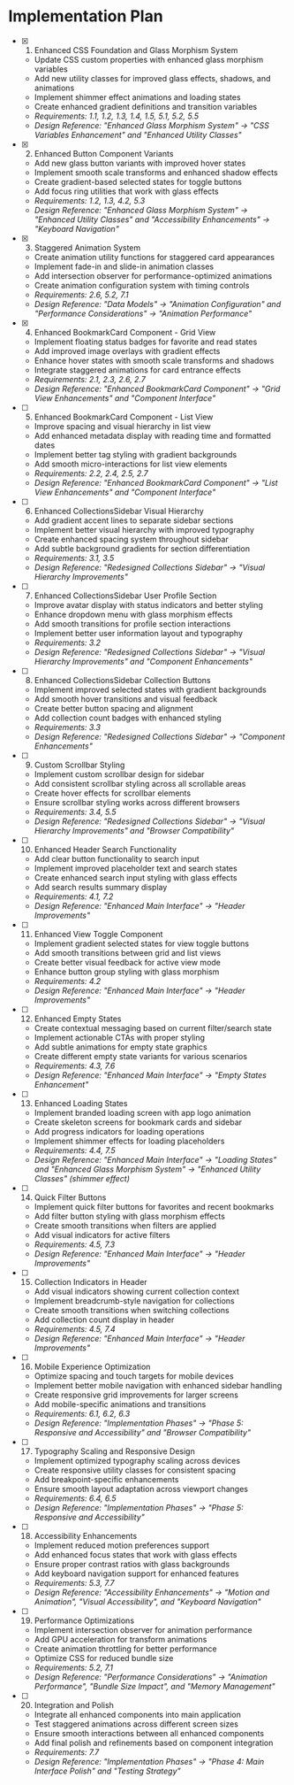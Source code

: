 # Implementation Plan

- [x] 1. Enhanced CSS Foundation and Glass Morphism System
  - Update CSS custom properties with enhanced glass morphism variables
  - Add new utility classes for improved glass effects, shadows, and animations
  - Implement shimmer effect animations and loading states
  - Create enhanced gradient definitions and transition variables
  - _Requirements: 1.1, 1.2, 1.3, 1.4, 1.5, 5.1, 5.2, 5.5_
  - _Design Reference: "Enhanced Glass Morphism System" → "CSS Variables Enhancement" and "Enhanced Utility Classes"_

- [x] 2. Enhanced Button Component Variants
  - Add new glass button variants with improved hover states
  - Implement smooth scale transforms and enhanced shadow effects
  - Create gradient-based selected states for toggle buttons
  - Add focus ring utilities that work with glass effects
  - _Requirements: 1.2, 1.3, 4.2, 5.3_
  - _Design Reference: "Enhanced Glass Morphism System" → "Enhanced Utility Classes" and "Accessibility Enhancements" → "Keyboard Navigation"_

- [x] 3. Staggered Animation System
  - Create animation utility functions for staggered card appearances
  - Implement fade-in and slide-in animation classes
  - Add intersection observer for performance-optimized animations
  - Create animation configuration system with timing controls
  - _Requirements: 2.6, 5.2, 7.1_
  - _Design Reference: "Data Models" → "Animation Configuration" and "Performance Considerations" → "Animation Performance"_

- [x] 4. Enhanced BookmarkCard Component - Grid View
  - Implement floating status badges for favorite and read states
  - Add improved image overlays with gradient effects
  - Enhance hover states with smooth scale transforms and shadows
  - Integrate staggered animations for card entrance effects
  - _Requirements: 2.1, 2.3, 2.6, 2.7_
  - _Design Reference: "Enhanced BookmarkCard Component" → "Grid View Enhancements" and "Component Interface"_

- [ ] 5. Enhanced BookmarkCard Component - List View
  - Improve spacing and visual hierarchy in list view
  - Add enhanced metadata display with reading time and formatted dates
  - Implement better tag styling with gradient backgrounds
  - Add smooth micro-interactions for list view elements
  - _Requirements: 2.2, 2.4, 2.5, 2.7_
  - _Design Reference: "Enhanced BookmarkCard Component" → "List View Enhancements" and "Component Interface"_

- [ ] 6. Enhanced CollectionsSidebar Visual Hierarchy
  - Add gradient accent lines to separate sidebar sections
  - Implement better visual hierarchy with improved typography
  - Create enhanced spacing system throughout sidebar
  - Add subtle background gradients for section differentiation
  - _Requirements: 3.1, 3.5_
  - _Design Reference: "Redesigned Collections Sidebar" → "Visual Hierarchy Improvements"_

- [ ] 7. Enhanced CollectionsSidebar User Profile Section
  - Improve avatar display with status indicators and better styling
  - Enhance dropdown menu with glass morphism effects
  - Add smooth transitions for profile section interactions
  - Implement better user information layout and typography
  - _Requirements: 3.2_
  - _Design Reference: "Redesigned Collections Sidebar" → "Visual Hierarchy Improvements" and "Component Enhancements"_

- [ ] 8. Enhanced CollectionsSidebar Collection Buttons
  - Implement improved selected states with gradient backgrounds
  - Add smooth hover transitions and visual feedback
  - Create better button spacing and alignment
  - Add collection count badges with enhanced styling
  - _Requirements: 3.3_
  - _Design Reference: "Redesigned Collections Sidebar" → "Component Enhancements"_

- [ ] 9. Custom Scrollbar Styling
  - Implement custom scrollbar design for sidebar
  - Add consistent scrollbar styling across all scrollable areas
  - Create hover effects for scrollbar elements
  - Ensure scrollbar styling works across different browsers
  - _Requirements: 3.4, 5.5_
  - _Design Reference: "Redesigned Collections Sidebar" → "Visual Hierarchy Improvements" and "Browser Compatibility"_

- [ ] 10. Enhanced Header Search Functionality
  - Add clear button functionality to search input
  - Implement improved placeholder text and search states
  - Create enhanced search input styling with glass effects
  - Add search results summary display
  - _Requirements: 4.1, 7.2_
  - _Design Reference: "Enhanced Main Interface" → "Header Improvements"_

- [ ] 11. Enhanced View Toggle Component
  - Implement gradient selected states for view toggle buttons
  - Add smooth transitions between grid and list views
  - Create better visual feedback for active view mode
  - Enhance button group styling with glass morphism
  - _Requirements: 4.2_
  - _Design Reference: "Enhanced Main Interface" → "Header Improvements"_

- [ ] 12. Enhanced Empty States
  - Create contextual messaging based on current filter/search state
  - Implement actionable CTAs with proper styling
  - Add subtle animations for empty state graphics
  - Create different empty state variants for various scenarios
  - _Requirements: 4.3, 7.6_
  - _Design Reference: "Enhanced Main Interface" → "Empty States Enhancement"_

- [ ] 13. Enhanced Loading States
  - Implement branded loading screen with app logo animation
  - Create skeleton screens for bookmark cards and sidebar
  - Add progress indicators for loading operations
  - Implement shimmer effects for loading placeholders
  - _Requirements: 4.4, 7.5_
  - _Design Reference: "Enhanced Main Interface" → "Loading States" and "Enhanced Glass Morphism System" → "Enhanced Utility Classes" (shimmer effect)_

- [ ] 14. Quick Filter Buttons
  - Implement quick filter buttons for favorites and recent bookmarks
  - Add filter button styling with glass morphism effects
  - Create smooth transitions when filters are applied
  - Add visual indicators for active filters
  - _Requirements: 4.5, 7.3_
  - _Design Reference: "Enhanced Main Interface" → "Header Improvements"_

- [ ] 15. Collection Indicators in Header
  - Add visual indicators showing current collection context
  - Implement breadcrumb-style navigation for collections
  - Create smooth transitions when switching collections
  - Add collection count display in header
  - _Requirements: 4.5, 7.4_
  - _Design Reference: "Enhanced Main Interface" → "Header Improvements"_

- [ ] 16. Mobile Experience Optimization
  - Optimize spacing and touch targets for mobile devices
  - Implement better mobile navigation with enhanced sidebar handling
  - Create responsive grid improvements for larger screens
  - Add mobile-specific animations and transitions
  - _Requirements: 6.1, 6.2, 6.3_
  - _Design Reference: "Implementation Phases" → "Phase 5: Responsive and Accessibility" and "Browser Compatibility"_

- [ ] 17. Typography Scaling and Responsive Design
  - Implement optimized typography scaling across devices
  - Create responsive utility classes for consistent spacing
  - Add breakpoint-specific enhancements
  - Ensure smooth layout adaptation across viewport changes
  - _Requirements: 6.4, 6.5_
  - _Design Reference: "Implementation Phases" → "Phase 5: Responsive and Accessibility"_

- [ ] 18. Accessibility Enhancements
  - Implement reduced motion preferences support
  - Add enhanced focus states that work with glass effects
  - Ensure proper contrast ratios with glass backgrounds
  - Add keyboard navigation support for enhanced features
  - _Requirements: 5.3, 7.7_
  - _Design Reference: "Accessibility Enhancements" → "Motion and Animation", "Visual Accessibility", and "Keyboard Navigation"_

- [ ] 19. Performance Optimizations
  - Implement intersection observer for animation performance
  - Add GPU acceleration for transform animations
  - Create animation throttling for better performance
  - Optimize CSS for reduced bundle size
  - _Requirements: 5.2, 7.1_
  - _Design Reference: "Performance Considerations" → "Animation Performance", "Bundle Size Impact", and "Memory Management"_

- [ ] 20. Integration and Polish
  - Integrate all enhanced components into main application
  - Test staggered animations across different screen sizes
  - Ensure smooth interactions between all enhanced components
  - Add final polish and refinements based on component integration
  - _Requirements: 7.7_
  - _Design Reference: "Implementation Phases" → "Phase 4: Main Interface Polish" and "Testing Strategy"_
